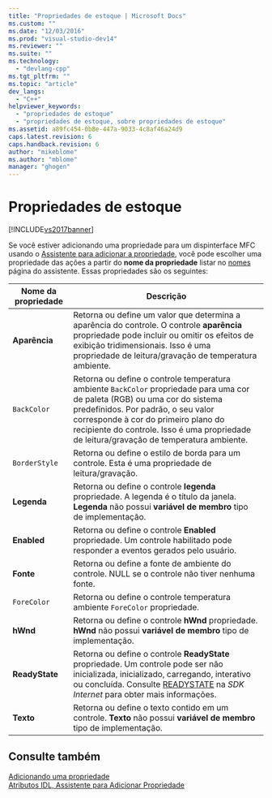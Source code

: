 ```yaml
---
title: "Propriedades de estoque | Microsoft Docs"
ms.custom: ""
ms.date: "12/03/2016"
ms.prod: "visual-studio-dev14"
ms.reviewer: ""
ms.suite: ""
ms.technology: 
  - "devlang-cpp"
ms.tgt_pltfrm: ""
ms.topic: "article"
dev_langs: 
  - "C++"
helpviewer_keywords: 
  - "propriedades de estoque"
  - "propriedades de estoque, sobre propriedades de estoque"
ms.assetid: a89fc454-0b8e-447a-9033-4c8af46a24d9
caps.latest.revision: 6
caps.handback.revision: 6
author: "mikeblome"
ms.author: "mblome"
manager: "ghogen"
---
```

# Propriedades de estoque
[!INCLUDE[vs2017banner](../assembler/inline/includes/vs2017banner.md)]

Se você estiver adicionando uma propriedade para um dispinterface MFC usando o  [Assistente para adicionar a propriedade](../ide/idl-attributes-add-property-wizard.md), você pode escolher uma propriedade das ações a partir do  **nome da propriedade** listar no  [nomes](../ide/names-add-property-wizard.md) página do assistente.  Essas propriedades são os seguintes:  
  
|Nome da propriedade|Descrição|  
|-------------------------|---------------|  
|**Aparência**|Retorna ou define um valor que determina a aparência do controle.  O controle  **aparência** propriedade pode incluir ou omitir os efeitos de exibição tridimensionais.  Isso é uma propriedade de leitura\/gravação de temperatura ambiente.|  
|`BackColor`|Retorna ou define o controle temperatura ambiente `BackColor` propriedade para uma cor de paleta \(RGB\) ou uma cor do sistema predefinidos.  Por padrão, o seu valor corresponde à cor do primeiro plano do recipiente do controle.  Isso é uma propriedade de leitura\/gravação de temperatura ambiente.|  
|`BorderStyle`|Retorna ou define o estilo de borda para um controle.  Esta é uma propriedade de leitura\/gravação.|  
|**Legenda**|Retorna ou define o controle  **legenda** propriedade.  A legenda é o título da janela.  **Legenda** não possui  **variável de membro** tipo de implementação.|  
|**Enabled**|Retorna ou define o controle  **Enabled** propriedade.  Um controle habilitado pode responder a eventos gerados pelo usuário.|  
|**Fonte**|Retorna ou define a fonte de ambiente do controle.  NULL se o controle não tiver nenhuma fonte.|  
|`ForeColor`|Retorna ou define o controle temperatura ambiente `ForeColor` propriedade.|  
|**hWnd**|Retorna ou define o controle  **hWnd** propriedade.  **hWnd** não possui  **variável de membro** tipo de implementação.|  
|**ReadyState**|Retorna ou define o controle  **ReadyState** propriedade.  Um controle pode ser não inicializada, inicializado, carregando, interativo ou concluída.  Consulte  [READYSTATE](https://msdn.microsoft.com/en-us/library/aa768362.aspx) na  *SDK Internet* para obter mais informações.|  
|**Texto**|Retorna ou define o texto contido em um controle.  **Texto** não possui  **variável de membro** tipo de implementação.|  
  
## Consulte também  
 [Adicionando uma propriedade](../Topic/Adding%20a%20Property%20\(Visual%20C++\).md)   
 [Atributos IDL, Assistente para Adicionar Propriedade](../ide/idl-attributes-add-property-wizard.md)